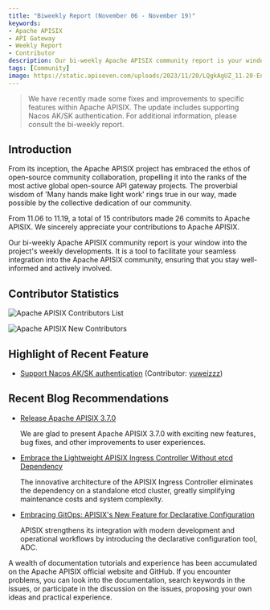```yaml
---
title: "Biweekly Report (November 06 - November 19)"
keywords:
- Apache APISIX
- API Gateway
- Weekly Report
- Contributor
description: Our bi-weekly Apache APISIX community report is your window into the project's weekly developments. It is a tool to facilitate your seamless integration into the Apache APISIX community, ensuring that you stay well-informed and actively involved.
tags: [Community]
image: https://static.apiseven.com/uploads/2023/11/20/LQgkAgUZ_11.20-Eng.png
---
```


> We have recently made some fixes and improvements to specific features within Apache APISIX. The update includes supporting Nacos AK/SK authentication. For additional information, please consult the bi-weekly report.
<!--truncate-->

## Introduction

From its inception, the Apache APISIX project has embraced the ethos of open-source community collaboration, propelling it into the ranks of the most active global open-source API gateway projects. The proverbial wisdom of 'Many hands make light work' rings true in our way, made possible by the collective dedication of our community.

From 11.06 to 11.19, a total of 15 contributors made 26 commits to Apache APISIX. We sincerely appreciate your contributions to Apache APISIX.

Our bi-weekly Apache APISIX community report is your window into the project's weekly developments. It is a tool to facilitate your seamless integration into the Apache APISIX community, ensuring that you stay well-informed and actively involved.

## Contributor Statistics

![Apache APISIX Contributors List](https://static.apiseven.com/uploads/2023/11/20/j4c7LdeJ_11.20-Con.png)

![Apache APISIX New Contributors](https://static.apiseven.com/uploads/2023/11/20/eaimWsfQ_11.20-New.png)

## Highlight of Recent Feature

- [Support Nacos AK/SK authentication](https://github.com/apache/apisix/pull/10445) (Contributor: [yuweizzz](https://github.com/yuweizzz))

## Recent Blog Recommendations

- [Release Apache APISIX 3.7.0](https://apisix.apache.org/blog/2023/11/21/release-apache-apisix-3.7.0/)

  We are glad to present Apache APISIX 3.7.0 with exciting new features, bug fixes, and other improvements to user experiences.

- [Embrace the Lightweight APISIX Ingress Controller Without etcd Dependency](https://apisix.apache.org/blog/2023/10/18/ingress-apisix/)

  The innovative architecture of the APISIX Ingress Controller eliminates the dependency on a standalone etcd cluster, greatly simplifying maintenance costs and system complexity.

- [Embracing GitOps: APISIX's New Feature for Declarative Configuration](https://apisix.apache.org/blog/2023/10/07/apisix-gitops-adc/)

  APISIX strengthens its integration with modern development and operational workflows by introducing the declarative configuration tool, ADC.

A wealth of documentation tutorials and experience has been accumulated on the Apache APISIX official website and GitHub. If you encounter problems, you can look into the documentation, search keywords in the issues, or participate in the discussion on the issues, proposing your own ideas and practical experience.
